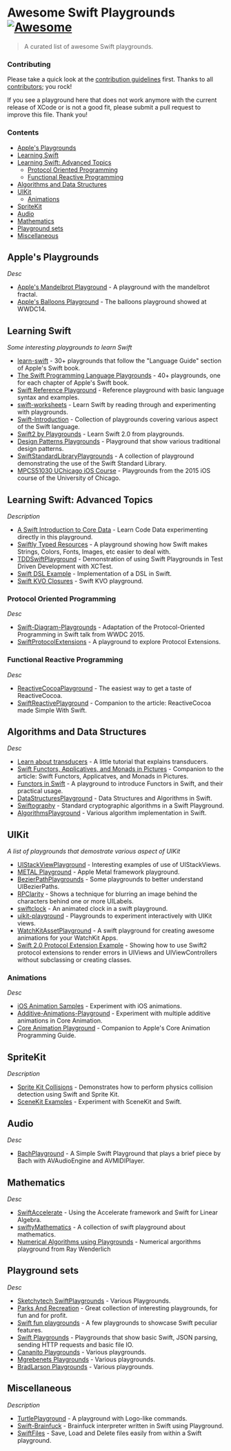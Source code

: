 # Awesome Swift Playgrounds [![Awesome](https://cdn.rawgit.com/sindresorhus/awesome/d7305f38d29fed78fa85652e3a63e154dd8e8829/media/badge.svg)](https://github.com/sindresorhus/awesome)
> A curated list of awesome Swift playgrounds.
    
### Contributing

Please take a quick look at the [contribution guidelines](https://github.com/uraimo/awesome-swift-playgrounds/blob/master/CONTRIBUTING.md) first. Thanks to all [contributors](https://github.com/uraimo/awesome-swift-playgrounds/graphs/contributors); you rock!

If you see a playground here that does not work anymore with the current release of XCode or is not a good fit, please submit a pull request to improve this file. Thank you!

### Contents

- [Apple's Playgrounds](#apple)
- [Learning Swift](#learning)
- [Learning Swift: Advanced Topics](#advanced)
  - [Protocol Oriented Programming](#prot)
  - [Functional Reactive Programming](#frp)
- [Algorithms and Data Structures](#algos)
- [UIKit](#uikit)
  - [Animations](#anim)
- [SpriteKit](#sprite)
- [Audio](#audio)
- [Mathematics](#math)
- [Playground sets](#sets)
- [Miscellaneous](#misc)


## Apple's Playgrounds
*Desc*

* [Apple's Mandelbrot Playground](https://developer.apple.com/swift/blog/downloads/Mandelbrot.zip) - A playground with the mandelbrot fractal.
* [Apple's Balloons Playground](https://developer.apple.com/swift/blog/downloads/Balloons.zip) - The balloons playground showed at WWDC14.


## Learning Swift
*Some interesting playgrounds to learn Swift*

* [learn-swift](https://github.com/nettlep/learn-swift) - 30+ playgrounds that follow the "Language Guide" section of Apple's Swift book.
* [The Swift Programming Language Playgrounds](https://github.com/danielpi/Swift-Playgrounds) - 40+ playgrounds, one for each chapter of Apple's Swift book.
* [Swift Reference Playground](https://github.com/sivragav/swift-reference-pg) - Reference playground with basic language syntax and examples.
* [swift-worksheets](https://github.com/austinzheng/swift-worksheets) - Learn Swift by reading through and experimenting with playgrounds.
* [Swift-Introduction](https://github.com/cnoon/Swift-Introduction) - Collection of playgrounds covering various aspect of the Swift language.
* [Swift2 by Playgrounds](https://github.com/developerY/Swift2_Playgrounds) - Learn Swift 2.0 from playgrounds.
* [Design Patterns Playgrounds](https://github.com/ihrd/Design-Patterns-Playground) - Playground that show various traditional design patterns.
* [SwiftStandardLibraryPlaygrounds](https://github.com/iosdevzone/SwiftStandardLibraryPlaygrounds) - A collection of playground demonstrating the use of the Swift Standard Library.
* [MPCS51030 UChicago iOS Course](https://github.com/uchicago-mobi/MPCS51032-2015-Spring-Playgrounds) - Playgrounds from the 2015 iOS course of the University of Chicago.

## Learning Swift: Advanced Topics
*Description*

* [A Swift Introduction to Core Data](https://github.com/andyshep/CoreDataPlayground) - Learn Code Data experimenting directly in this playground.
* [Swiftly Typed Resources](https://github.com/jstart/Swiftly-Typed-Resources) - A playground showing how Swift makes Strings, Colors, Fonts, Images, etc easier to deal with.
* [TDDSwiftPlayground](https://github.com/sshrpe/TDDSwiftPlayground) - Demonstration of using Swift Playgrounds in Test Driven Development with XCTest.
* [Swift DSL Example](https://github.com/cfdrake/swift-dsl-example) - Implementation of a DSL in Swift.
* [Swift KVO Closures](https://github.com/rectalogic/KVOPlayground) - Swift KVO playground.

### Protocol Oriented Programming
*Desc*

* [Swift-Diagram-Playgrounds](https://github.com/alskipp/Swift-Diagram-Playgrounds) - Adaptation of the Protocol-Oriented Programming in Swift talk from WWDC 2015.
* [SwiftProtocolExtensions](https://github.com/davidahouse/SwiftProtocolExtensions) - A playground to explore Protocol Extensions.

### Functional Reactive Programming
*Desc*

* [ReactiveCocoaPlayground](https://github.com/nikita-leonov/ReactiveCocoaPlayground) - The easiest way to get a taste of ReactiveCocoa.
* [SwiftReactivePlayground](https://github.com/ColinEberhardt/SwiftReactivePlayground) - Companion to the article: ReactiveCocoa made Simple With Swift.

## Algorithms and Data Structures
*Desc*

* [Learn about transducers](https://github.com/mbrandonw/learn-transducers-playground) - A little tutorial that explains transducers.
* [Swift Functors, Applicatives, and Monads in Pictures](https://github.com/mokacoding/Swift-Functors-Applicative-Monads-In-Pictures-Playground) - Companion to the article: Swift Functors, Applicatves, and Monads in Pictures.
* [Functors in Swift](https://github.com/mokagio/Swift-Functor-Introduction-Playground) - A playground to introduce Functors in Swift, and their practical usage.
* [DataStructuresPlayground](https://github.com/oliverfoggin/DataStructuresPlayground) - Data Structures and Algorithms in Swift.
* [Swiftography](https://github.com/sketchytech/Swiftography) - Standard cryptographic algorithms in a Swift Playground.
* [AlgorithmsPlayground](https://github.com/ashokgelal/AlgorithmsPlayground) - Various algorithm implementation in Swift.
 
## UIKit
*A list of playgrounds that demostrate various aspect of UIKit*

* [UIStackViewPlayground](https://github.com/dasdom/UIStackViewPlayground) - Interesting examples of use of UIStackViews.                                                    
* [METAL Playground](https://github.com/haawa799/METAL_Playground) - Apple Metal framework playground.
* [BezierPathPlaygrounds](https://github.com/DigitalLeaves/BezierPathPlaygrounds) - Some playgrounds to better understand UIBezierPaths.
* [RPClarity](https://github.com/RobotsAndPencils/RPClarity) - Shows a technique for blurring an image behind the characters behind one or more UILabels.
* [swiftclock](https://github.com/nickoneill/swiftclock) - An animated clock in a swift playground.
* [uikit-playground](https://github.com/ralfebert/uikit-playground) - Playgrounds to experiment interactively with UIKit views.
* [WatchKitAssetPlayground](https://github.com/cwimberger/WatchKitAssetPlayground) - A swift playground for creating awesome animations for your WatchKit Apps.
* [Swift 2.0 Protocol Extension Example](https://github.com/jhurray/Swift2-Protocol-Extension-Example) - Showing how to use Swift2 protocol extensions to render errors in UIViews and UIViewControllers without subclassing or creating classes.

### Animations
*Desc*

* [iOS Animation Samples](https://github.com/JakeLin/iOSAnimationSample) - Experiment with iOS animations.
* [Additive-Animations-Playground](https://github.com/d-ronnqvist/Additive-Animations-Playground) - Experiment with multiple additive animations in Core Animation.
* [Core Animation Playground](https://github.com/knightsc/CoreAnimationPlayground) - Companion to Apple's Core Animation Programming Guide.

## SpriteKit
*Description*

* [Sprite Kit Collisions](https://github.com/jaredmpayne/Sprite-Kit-Collisions-Playground) - Demonstrates how to perform physics collision detection using Swift and Sprite Kit.
* [SceneKit Examples](https://github.com/UCh/swift-scene-kit-playgrounds) - Experiment with SceneKit and Swift.

## Audio
*Desc*

* [BachPlayground](https://github.com/dreamwieber/BachPlayground) - A Simple Swift Playground that plays a brief piece by Bach with AVAudioEngine and AVMIDIPlayer.

## Mathematics
*Desc*

* [SwiftAccelerate](https://github.com/haginile/SwiftAccelerate) - Using the Accelerate framework and Swift for Linear Algebra.
* [swiftyMathematics](https://github.com/DylanModesitt/swiftyMathematics) - A collection of swift playground about mathematics.
* [Numerical Algorithms using Playgrounds](http://www.raywenderlich.com/99559/numeric-algorithms-using-playgrounds) - Numerical argorithms playground from Ray Wenderlich

## Playground sets
*Desc*

* [Sketchytech SwiftPlaygrounds](https://github.com/sketchytech/SwiftPlaygrounds) - Various Playgrounds.
* [Parks And Recreation](https://github.com/zwaldowski/ParksAndRecreation) - Great collection of interesting playgrounds, for fun and for profit.
* [Swift fun playgrounds](https://github.com/madbat/Swift-fun-playgrounds) - A few playgrounds to showcase Swift peculiar features.
* [Swift Playgrounds](https://github.com/dmikusa/swift_playgrounds) - Playgrounds that show basic Swift, JSON parsing, sending HTTP requests and basic file IO.
* [Cananito Playgrounds](https://github.com/Cananito/Playgrounds) - Various playgrounds.
* [Mgrebenets Playgrounds](https://) - Various playgrounds.
* [BradLarson Playgrounds](https://github.com/BradLarson/PersonalSwiftPlaygrounds) - Various playgrounds.

## Miscellaneous
*Description*

* [TurtlePlayground](https://github.com/dimsumthinking/TurtlePlayground) - A playground with Logo-like commands.
* [Swift-Brainfuck](https://github.com/xavieryao/Swift-Brainfuck) - Brainfuck interpreter written in Swift using Playground.
* [SwiftFiles](https://github.com/sketchytech/SwiftFiles) - Save, Load and Delete files easily from within a Swift playground.
